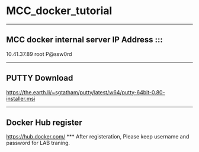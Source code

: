 # MCC_docker_tutorial

--------------------------------------------------------------------------------------
MCC docker internal server IP Address :::
--------------------------------------------------------------------------------------
10.41.37.89
root
P@ssw0rd

--------------------------------------------------------------------------------------
PUTTY Download
--------------------------------------------------------------------------------------
https://the.earth.li/~sgtatham/putty/latest/w64/putty-64bit-0.80-installer.msi

--------------------------------------------------------------------------------------
Docker Hub register
--------------------------------------------------------------------------------------
https://hub.docker.com/
*** After registeration, Please keep username and password for LAB traning.
